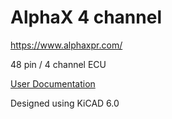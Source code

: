 # AlphaX 4 channel

https://www.alphaxpr.com/

48 pin / 4 channel ECU

[User Documentation](https://github.com/rusefi/rusefi/wiki/AlphaX-4chan)

Designed using KiCAD 6.0
